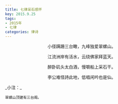 ```yaml
---
title: 七律采石感怀
key: 2015.9.25
tags: 
- 2015年 
- 七律
categories: 律诗
---
```


<p align="center">小径蹒跚三台瞰，九峰独爱翠螺山。
</p>
<p align="center">江流洲岸有活水，云绕佛家拜蓝天。
</p>
<p align="center">醉卧矶头太白酒，慢嚼船上采石干。
</p>
<p align="center">李公难怪詩此地，低唱闲吟也是仙。
</p>
_小注：_

```
翠螺山顶建有三台阁。
```